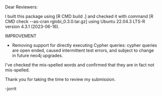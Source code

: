 Dear Reviewers:

I built this package using [R CMD build .] and checked it with command [R CMD check --as-cran rglobi_0.3.0.tar.gz] using Ubuntu 22.04.3 LTS-R version 4.3.1 (2023-06-16). 

IMPROVEMENT
 * Removing support for directly executing Cypher queries: cypher queries are open ended, caused intermittent test errors, and subject to change in future neo4j upgrades. 

I've checked the mis-spelled words and confirmed that they are in fact not mis-spelled. 

Thank you for taking the time to review my submission.

-jorrit
